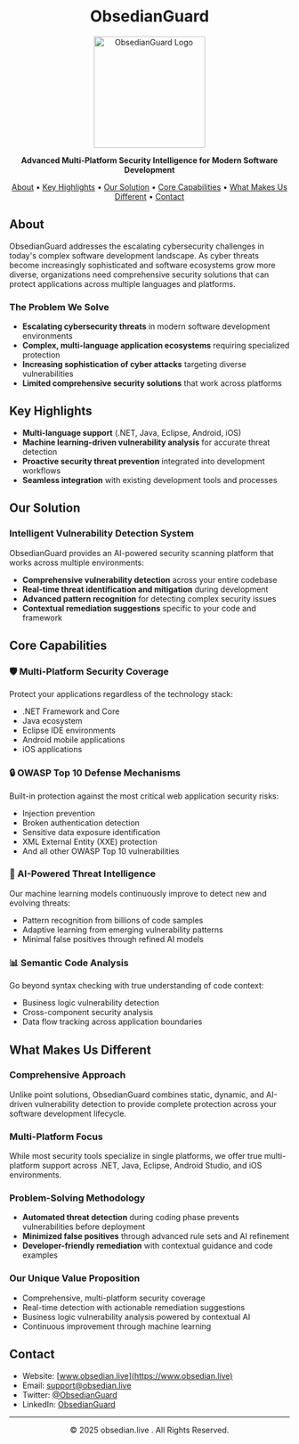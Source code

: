 <h1 align="center">ObsedianGuard</h1>

<p align="center">
  <img src="https://github.com/user-attachments/assets/b25979e1-05f3-4ab7-ae68-729bf6792a72" alt="ObsedianGuard Logo" width="200" height="200">
</p>

<p align="center">
  <strong>Advanced Multi-Platform Security Intelligence for Modern Software Development</strong>
</p>

<p align="center">
  <a href="#about">About</a> •
  <a href="#key-highlights">Key Highlights</a> •
  <a href="#our-solution">Our Solution</a> •
  <a href="#core-capabilities">Core Capabilities</a> •
  <a href="#what-makes-us-different">What Makes Us Different</a> •
  <a href="#contact">Contact</a>
</p>

## About

ObsedianGuard addresses the escalating cybersecurity challenges in today's complex software development landscape. As cyber threats become increasingly sophisticated and software ecosystems grow more diverse, organizations need comprehensive security solutions that can protect applications across multiple languages and platforms.

### The Problem We Solve

- **Escalating cybersecurity threats** in modern software development environments
- **Complex, multi-language application ecosystems** requiring specialized protection
- **Increasing sophistication of cyber attacks** targeting diverse vulnerabilities
- **Limited comprehensive security solutions** that work across platforms

## Key Highlights

- **Multi-language support** (.NET, Java, Eclipse, Android, iOS)
- **Machine learning-driven vulnerability analysis** for accurate threat detection
- **Proactive security threat prevention** integrated into development workflows
- **Seamless integration** with existing development tools and processes

## Our Solution

### Intelligent Vulnerability Detection System

ObsedianGuard provides an AI-powered security scanning platform that works across multiple environments:

- **Comprehensive vulnerability detection** across your entire codebase
- **Real-time threat identification and mitigation** during development
- **Advanced pattern recognition** for detecting complex security issues
- **Contextual remediation suggestions** specific to your code and framework

## Core Capabilities

### 🛡️ Multi-Platform Security Coverage

Protect your applications regardless of the technology stack:

- .NET Framework and Core
- Java ecosystem
- Eclipse IDE environments
- Android mobile applications
- iOS applications

### 🔒 OWASP Top 10 Defense Mechanisms

Built-in protection against the most critical web application security risks:

- Injection prevention
- Broken authentication detection
- Sensitive data exposure identification
- XML External Entity (XXE) protection
- And all other OWASP Top 10 vulnerabilities

### 🧠 AI-Powered Threat Intelligence

Our machine learning models continuously improve to detect new and evolving threats:

- Pattern recognition from billions of code samples
- Adaptive learning from emerging vulnerability patterns
- Minimal false positives through refined AI models

### 📊 Semantic Code Analysis

Go beyond syntax checking with true understanding of code context:

- Business logic vulnerability detection
- Cross-component security analysis
- Data flow tracking across application boundaries

## What Makes Us Different

### Comprehensive Approach

Unlike point solutions, ObsedianGuard combines static, dynamic, and AI-driven vulnerability detection to provide complete protection across your software development lifecycle.

### Multi-Platform Focus

While most security tools specialize in single platforms, we offer true multi-platform support across .NET, Java, Eclipse, Android Studio, and iOS environments.

### Problem-Solving Methodology

- **Automated threat detection** during coding phase prevents vulnerabilities before deployment
- **Minimized false positives** through advanced rule sets and AI refinement
- **Developer-friendly remediation** with contextual guidance and code examples

### Our Unique Value Proposition

- Comprehensive, multi-platform security coverage
- Real-time detection with actionable remediation suggestions
- Business logic vulnerability analysis powered by contextual AI
- Continuous improvement through machine learning

## Contact

- Website: [www.obsedian.live](https://www.obsedian.live)
- Email: support@obsedian.live
- Twitter: [@ObsedianGuard](https://twitter.com/ObsedianGuard)
- LinkedIn: [ObsedianGuard](https://linkedin.com/company/obsedianguard)

---

<p align="center">© 2025 obsedian.live . All Rights Reserved.</p>
